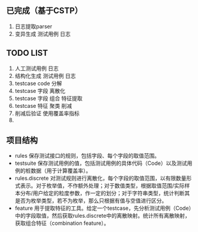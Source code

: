 ## 已完成（基于CSTP）

1. 日志提取parser
2. 变异生成 测试用例 日志

## TODO LIST

1. 人工测试用例 日志
2. 结构化生成 测试用例 日志
3. testcase code 分解
4. testcase 字段 离散化
5. testcase 字段 组合 特征提取
6. testcase 特征 聚类 削减
7. 削减后验证 使用覆盖率指标
8. 

## 项目结构
- rules 保存测试接口的规则，包括字段、每个字段的取值范围。
- testsuite 保存测试用例的值，包括测试用例的具体代码（Code）以及测试用例的桩数据（用于计算覆盖率）。
- rules.discrete 对测试规则进行离散化，每个字段的取值范围，以有限数量形式表示。对于枚举值，不作额外处理；对于数值类型，根据取值范围/实际样本分布/用户给定的粒度参数，作一定的划分；对于字符串类型，统计判断其是否为枚举类型，若不为枚举，那么只根据有值与空值进行区分。
- feature 用于提取特征的工具。给定一个testcase，先分析测试用例（Code）中的字段取值，然后获取rules.discrete中的离散映射。统计所有离散映射，获取组合特征（combination feature）。

